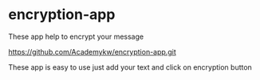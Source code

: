 # encryption-app
These app help to encrypt your message

https://github.com/Academykw/encryption-app.git

These app is easy to use just add your text and click on encryption button
